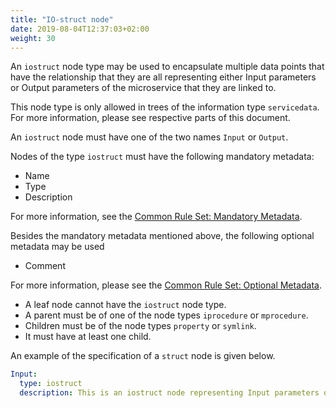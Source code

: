 ```yaml
---
title: "IO-struct node"
date: 2019-08-04T12:37:03+02:00
weight: 30
---
```


An `iostruct` node type may be used to encapsulate multiple data points that have the relationship that they are all representing either
Input parameters or Output parameters of the microservice that they are linked to.

This node type is only allowed in trees of the information type `servicedata`.
For more information, please see respective parts of this document.

An `iostruct` node must have one of the two names `Input` or `Output`.

Nodes of the type `iostruct` must have the following mandatory metadata:
- Name
- Type
- Description

For more information, see the [Common Rule Set: Mandatory Metadata](/hierarchical_information_model/common_rule_set/basics#mandatory-metadata).

Besides the mandatory metadata mentioned above, the following optional metadata may be used
- Comment

For more information, please see the [Common Rule Set: Optional Metadata](/hierarchical_information_model/common_rule_set/basics#optional-metadata).

- A leaf node cannot have the `iostruct` node type.
- A parent must be of one of the node types `iprocedure` or `mprocedure`.
- Children must be of the node types `property` or `symlink`.
- It must have at least one child.

An example of the specification of a `struct` node is given below.
```YAML
Input:
  type: iostruct
  description: This is an iostruct node representing Input parameters of a microservice.
```
